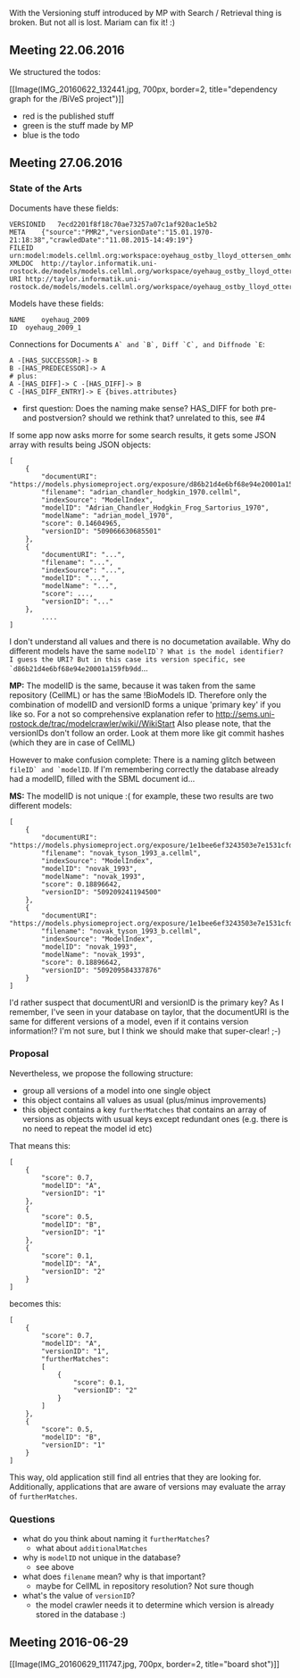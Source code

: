 With the Versioning stuff introduced by MP with Search / Retrieval thing is broken. But not all is lost. Mariam can fix it! :)

Meeting 22.06.2016 
-------------------
We structured the todos:

[[Image(IMG_20160622_132441.jpg, 700px, border=2, title="dependency graph for the /BiVeS project")]]

* red is the published stuff
* green is the stuff made by MP
* blue is the todo

Meeting 27.06.2016 
-------------------
### State of the Arts 
Documents have these fields:
```
VERSIONID	7ecd2201f8f18c70ae73257a07c1af920ac1e5b2
META	{"source":"PMR2","versionDate":"15.01.1970-21:18:38","crawledDate":"11.08.2015-14:49:19"}
FILEID	urn:model:models.cellml.org:workspace:oyehaug_ostby_lloyd_ottersen_omholt_einevoll_2009:!:oyehaug_2009_version1.cellml
XMLDOC	http://taylor.informatik.uni-rostock.de/models/models.cellml.org/workspace/oyehaug_ostby_lloyd_ottersen_omholt_einevoll_2009/7ecd2201f8f18c70ae73257a07c1af920ac1e5b2/oyehaug_2009_version1.cellml
URI	http://taylor.informatik.uni-rostock.de/models/models.cellml.org/workspace/oyehaug_ostby_lloyd_ottersen_omholt_einevoll_2009/7ecd2201f8f18c70ae73257a07c1af920ac1e5b2/oyehaug_2009_version1.cellml
```
Models have these fields:
```
NAME	oyehaug_2009
ID	oyehaug_2009_1
```

Connections for Documents ```A` and `B`, Diff `C`, and Diffnode `E```:
```
A -[HAS_SUCCESSOR]-> B
B -[HAS_PREDECESSOR]-> A
# plus:
A -[HAS_DIFF]-> C -[HAS_DIFF]-> B
C -[HAS_DIFF_ENTRY]-> E {bives.attributes}
```

* first question: Does the naming make sense? HAS_DIFF for both pre- and postversion? should we rethink that? unrelated to this, see #4

If some app now asks morre for some search results, it gets some JSON array with results being JSON objects:

```
[
    {
        "documentURI": "https://models.physiomeproject.org/exposure/d86b21d4e6bf68e94e20001a159fb9dd/adrian_chandler_hodgkin_1970.cellml",
        "filename": "adrian_chandler_hodgkin_1970.cellml",
        "indexSource": "ModelIndex",
        "modelID": "Adrian_Chandler_Hodgkin_Frog_Sartorius_1970",
        "modelName": "adrian_model_1970",
        "score": 0.14604965,
        "versionID": "509066630685501"
    },
    {
        "documentURI": "...",
        "filename": "...",
        "indexSource": "...",
        "modelID": "...",
        "modelName": "...",
        "score": ...,
        "versionID": "..."
    },
		....
]
```

I don't understand all values and there is no documetation available. Why do different models have the same ```modelID`? What is the model identifier? I guess the URI? But in this case its version specific, see `d86b21d4e6bf68e94e20001a159fb9dd```...

**MP:** The modelID is the same, because it was taken from the same repository (CellML) or has the same !BioModels ID. Therefore only the combination of modelID and versionID forms a unique 'primary key' if you like so. For a not so comprehensive explanation refer to http://sems.uni-rostock.de/trac/modelcrawler/wiki//WikiStart
Also please note, that the versionIDs don't follow an order. Look at them more like git commit hashes (which they are in case of CellML)

However to make confusion complete: There is a naming glitch between ```fileID` and `modelID```. If I'm remembering correctly the database already had a modelID, filled with the SBML document id...

**MS:** The modelID is not unique :(
for example, these two results are two different models:
```
[
    {
        "documentURI": "https://models.physiomeproject.org/exposure/1e1bee6ef3243503e7e1531cfd61bb3f/novak_tyson_1993_a.cellml",
        "filename": "novak_tyson_1993_a.cellml",
        "indexSource": "ModelIndex",
        "modelID": "novak_1993",
        "modelName": "novak_1993",
        "score": 0.18896642,
        "versionID": "509209241194500"
    },
    {
        "documentURI": "https://models.physiomeproject.org/exposure/1e1bee6ef3243503e7e1531cfd61bb3f/novak_tyson_1993_b.cellml",
        "filename": "novak_tyson_1993_b.cellml",
        "indexSource": "ModelIndex",
        "modelID": "novak_1993",
        "modelName": "novak_1993",
        "score": 0.18896642,
        "versionID": "509209584337876"
    }
]
```

I'd rather suspect that documentURI and versionID is the primary key? As I remember, I've seen in your database on taylor, that the documentURI is the same for different versions of a model, even if it contains version information!? I'm not sure, but I think we should make that super-clear! ;-)

### Proposal 
Nevertheless, we propose the following structure:
* group all versions of a model into one single object
* this object contains all values as usual (plus/minus improvements)
* this object contains a key ```furtherMatches``` that contains an array of versions as objects with usual keys except redundant ones (e.g. there is no need to repeat the model id etc)

That means this:

```
[
    {
        "score": 0.7,
        "modelID": "A",
        "versionID": "1"
    },
    {
        "score": 0.5,
        "modelID": "B",
        "versionID": "1"
    },
    {
        "score": 0.1,
        "modelID": "A",
        "versionID": "2"
    }
]
```
becomes this:
```
[
    {
        "score": 0.7,
        "modelID": "A",
        "versionID": "1",
        "furtherMatches":
        [
            {
                "score": 0.1,
                "versionID": "2"
            }
        ]
    },
    {
        "score": 0.5,
        "modelID": "B",
        "versionID": "1"
    }
]
```

This way, old application still find all entries that they are looking for. Additionally, applications that are aware of versions may evaluate the array of ```furtherMatches```.

### Questions 
* what do you think about naming it ```furtherMatches```?
  * what about ```additionalMatches```
* why is ```modelID``` not unique in the database?
  * see above
* what does ```filename``` mean? why is that important?
  * maybe for CellML in repository resolution? Not sure though
* what's the value of ```versionID```?
  * the model crawler needs it to determine which version is already stored in the database :)

Meeting 2016-06-29 
-------------------
[[Image(IMG_20160629_111747.jpg, 700px, border=2, title="board shot")]]